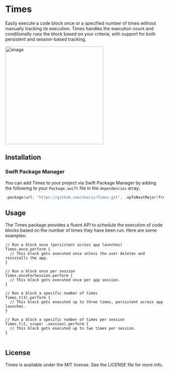# Times

Easily execute a code block once or a specified number of times without manually tracking its execution. Times handles the execution count and conditionally runs the block based on your criteria, with support for both persistent and session-based tracking.

<img width="312" alt="image" src="https://github.com/okaris/Times/assets/1448702/cc1daa08-7557-415b-aa20-234d2ee3cbe9">

## Installation

### Swift Package Manager

You can add Times to your project via Swift Package Manager by adding the following to your `Package.swift` file in the `dependencies` array:

```swift
.package(url: "https://github.com/okaris/Times.git", .upToNextMajor(from: "2.0.0"))
```

## Usage

The Times package provides a fluent API to schedule the execution of code blocks based on the number of times they have been run. Here are some examples:


```
// Run a block once (persistent across app launches)
Times.once.perform {
  // This block gets executed once unless the user deletes and reinstalls the app.
}

// Run a block once per session
Times.onceForSession.perform {
  // This block gets executed once per app session.
}

// Run a block a specific number of times
Times.t(3).perform {
  // This block gets executed up to three times, persistent across app launches.
}

// Run a block a specific number of times per session
Times.t(2, scope: .session).perform {
  // This block gets executed up to two times per session.
}


```

## License

Times is available under the MIT license. See the LICENSE file for more info.

